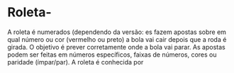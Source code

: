 # Roleta-
A roleta é numerados (dependendo da versão: es fazem apostas sobre em qual número ou cor (vermelho ou preto) a bola vai cair depois que a roda é girada. O objetivo é prever corretamente onde a bola vai parar. As apostas podem ser feitas em números específicos, faixas de números, cores ou paridade (ímpar/par). A roleta é conhecida por 
